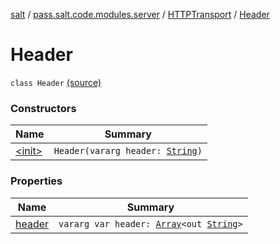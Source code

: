 [salt](../../../index.md) / [pass.salt.code.modules.server](../../index.md) / [HTTPTransport](../index.md) / [Header](./index.md)

# Header

`class Header` [(source)](https://github.com/kurbaniec-tgm/salt/tree/master/code/modules/server/HTTPTransport.kt#L9)

### Constructors

| Name | Summary |
|---|---|
| [&lt;init&gt;](-init-.md) | `Header(vararg header: `[`String`](https://kotlinlang.org/api/latest/jvm/stdlib/kotlin/-string/index.html)`)` |

### Properties

| Name | Summary |
|---|---|
| [header](header.md) | `vararg var header: `[`Array`](https://kotlinlang.org/api/latest/jvm/stdlib/kotlin/-array/index.html)`<out `[`String`](https://kotlinlang.org/api/latest/jvm/stdlib/kotlin/-string/index.html)`>` |

